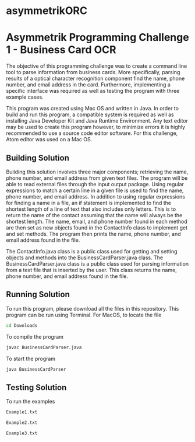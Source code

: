 # asymmetrikORC
# Asymmetrik Programming Challenge 1 - Business Card OCR

The objective of this programming challenge was to create a command line tool to parse information from business cards.
More specifically, parsing results of a optical character recognition component find the name, phone number, and email address in the card.
Furthermore, implementing a specific interface was required as well as testing the program with three example cases.

This program was created using Mac OS and written in Java. In order to build and run this program, a compatible system is required as well as installing Java Developer Kit and Java Runtime Environment.
Any text editor may be used to create this program however, to minimize errors it is highly recommended to use a source code editor software.
For this challenge, Atom editor was used on a Mac OS.

## Building Solution 
Building this solution involves three major components; retrieving the name, phone number, and email address from given text files.
The program will be able to read external files through the input output package.
Using regular expressions to match a certain line in a given file is used to find the name, phone number, and email address.
In addition to using regular expressions for finding a name in a file, an if statement is implemented to find the shortest length of a line of text that also includes only letters.
This is to return the name of the contact assuming that the name will always be the shortest length.
The name, email, and phone number found in each method are then set as new objects found in the ContactInfo class to implement get and set methods.
The program then prints the name, phone number, and email address found in the file.

The ContactInfo.java class is a public class used for getting and setting objects and methods into the BusinessCardParser.java class.
The BusinessCardParser.java class is a public class used for parsing information from a text file that is inserted by the user. This class returns the name, phone number, and email address found in the file.

## Running Solution 
To run this program, please download all the files in this repository.
This program can be run using Terminal.
For MacOS, to locate the file
```bash
cd Downloads
```
To compile the program
```bash
javac BusinessCardParser.java
```
To start the program
```bash
java BusinessCardParser
```
## Testing Solution
To run the examples
```bash
Example1.txt
```
```bash
Example2.txt
```
```bash
Example3.txt
```
